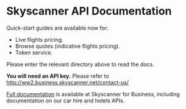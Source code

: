 # Skyscanner API Documentation
Quick-start guides are available now for:

* Live flights pricing.
* Browse quotes (indicative flights pricing).
* Token service.

Please enter the relevant directory above to read the docs.

**You will need an API key.** Please refer to http://ww2.business.skyscanner.net/contact-us/

[Full documentation] is available at Skyscanner for Business, including documentation on our car hire and hotels APIs.

  [Full documentation]: <http://business.skyscanner.net/portal/en-GB/Documentation/ApiOverview>